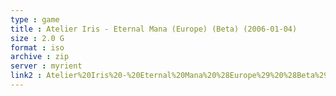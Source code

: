 ```yaml
---
type : game
title : Atelier Iris - Eternal Mana (Europe) (Beta) (2006-01-04)
size : 2.0 G
format : iso
archive : zip
server : myrient
link2 : Atelier%20Iris%20-%20Eternal%20Mana%20%28Europe%29%20%28Beta%29%20%282006-01-04%29
---
```

